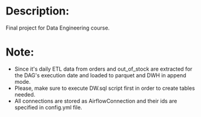 # Description: 
Final project for Data Engineering course. 
# Note:
- Since it's daily ETL data from orders and out_of_stock are extracted for the DAG's execution date and loaded to parquet and DWH in append mode.
- Please, make sure to execute DW.sql script first in order to create tables needed.
- All connections are stored as AirflowConnection and their ids are specified in config.yml file.
